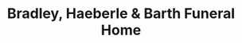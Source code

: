 ---
title: "Bradley, Haeberle & Barth Funeral Home"
url: /union/bradley-haeberle-and-barth-funeral-home/
shop: funeral directors
---